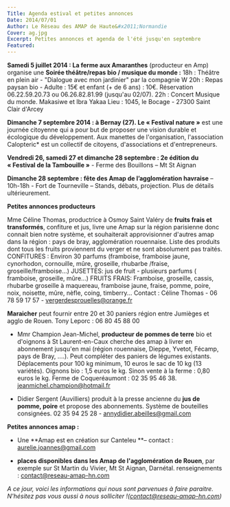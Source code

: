 ```yaml
---
Title: Agenda estival et petites annonces
Date: 2014/07/01
Author: Le Réseau des AMAP de Haute&#x2011;Normandie
Cover: ag.jpg
Excerpt: Petites annonces et agenda de l'été jusqu'en septembre
Featured:
---
```


**Samedi 5 juillet 2014 : La ferme aux Amaranthes** (producteur en Amp) organise une **Soirée théâtre/repas bio / musique du monde :**
18h : Théâtre en plein air - "Dialogue avec mon jardinier" par la compagnie W
20h : Repas paysan bio - Adulte : 15€ et enfant (+ de 6 ans) : 10€. Réservation 06.22.59.20.73 ou 06.26.82.81.99 (jusqu'au 02/07).
22h : Concert Musique du monde. Makasiwe et Ibra Yakaa
Lieu : 1045, le Bocage - 27300 Saint Clair d'Arcey

**Dimanche 7 septembre 2014 : à Bernay (27). Le « Festival nature »** est une journée citoyenne qui a pour but de proposer une vision durable et écologique du développement. Aux manettes de l'organisation, l'association Calopteric* est un collectif de citoyens, d'associations et d'entrepreneurs.

**Vendredi 26, samedi 27 et dimanche 28 septembre : 2e édition du « Festival de la Tambouille »** - Ferme des Bouillons – Mt St Aignan

**Dimanche 28 septembre : fête des Amap de l’agglomération havraise** – 10h-18h - Fort de Tourneville – Stands, débats, projection. Plus de détails ultérieurement.


**Petites annonces producteurs**

Mme Céline Thomas, productrice à Osmoy Saint Valéry de **fruits frais et transformés**, confiture et jus, livre une Amap sur la région parisienne donc connait bien notre système, et souhaiterait approvisionner d'autres amap dans la région : pays de bray, agglomération rouennaise. Liste des produits dont tous les fruits proviennent du verger et ne sont absolument pas traités. 
CONFITURES : Environ 30 parfums (framboise, framboise jaune, cynorhodon, cornouille, mûre, groseille, rhubarbe /fraise, groseille/framboise...)
JUSETTES: jus de fruit - plusieurs parfums ( framboise, groseille, mûre...)
FRUITS FRAIS: Framboise, groseille, cassis, rhubarbe groseille à maquereau, framboise jaune, fraise, pomme, poire, noix, noisette, mûre, nèfle, coing, timberry...
Contact : Céline Thomas - 06 78 59 17 57 - vergerdesprouelles@orange.fr
	
**Maraicher** peut fournir entre 20 et 30 paniers région entre Jumièges et agglo de Rouen. Tony Leporc : 06 80 45 88 00


- Mmr Champion Jean-Michel, **producteur de pommes de terre** bio et d'oignons à St Laurent-en-Caux cherche des amap à livrer en abonnement jusqu'en mai (région rouennaise, Dieppe, Yvetot, Fécamp, pays de Bray, ....). Peut compléter des paniers de légumes existants. Déplacements pour 100 kg minimum, 10 euros le sac de 10 kg (13 variétés). Oignons bio : 1,5 euros le kg. Sinon vente à la ferme : 0,80 euros le kg. Ferme de Coqueréaumont : 02 35 95 46 38. jeanmichel.champion@hotmail.fr


- Didier Sergent (Auvilliers) produit à la presse ancienne du **jus de pomme, poire** et propose des abonnements. Système de bouteilles consignées. 02 35 94 25 28 - annydidier.abeilles@gmail.com


**Petites annonces amap :**

- Une **Amap est en création sur Canteleu **– contact : aurelie.joannes@gmail.com

- **places disponibles dans les Amap de l'agglomération de Rouen**, par exemple sur St Martin du Vivier, Mt St Aignan, Darnétal. renseignements : contact@reseau-amap-hn.com

*A ce jour, voici les informations qui nous sont parvenues à faire paraitre. N'hésitez pas vous aussi à nous solliciter !(contact@reseau-amap-hn.com)*